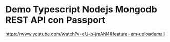 # Demo Typescript Nodejs Mongodb REST API con Passport

https://www.youtube.com/watch?v=eU-p-jreAN4&feature=em-uploademail
